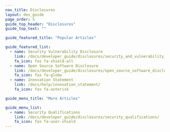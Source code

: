 ```yaml
---
nav_title: Disclosures
layout: dev_guide
page_order: 5
guide_top_header: "Disclosures"
guide_top_text: ""

guide_featured_title: "Popular Articles"

guide_featured_list:
  - name: Security Vulnerability Disclosure
    link: /docs/developer_guide/disclosures/security_and_vulnerability_disclosure/
    fa_icon: fas fa-shield-alt
  - name: Open Source Software Disclosure
    link: /docs/developer_guide/disclosures/open_source_software_disclosure/
    fa_icon: fas fa-globe
  - name: Innovation Statement
    link: /docs/help/innovation_statement/
    fa_icon: fas fa-asterisk

guide_menu_title: "More Articles"

guide_menu_list:
  - name: Security Qualifications
    link: /docs/developer_guide/disclosures/security_qualifications/
    fa_icon: fas fa-user-shield
---
```


